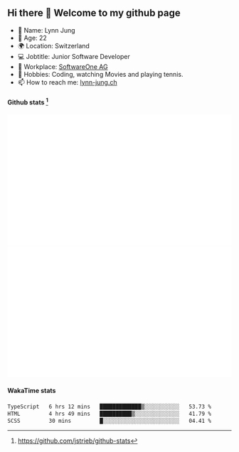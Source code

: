 ## Hi there 👋 Welcome to my github page

- 🧑 Name: Lynn Jung
- 🔞 Age: 22
- 🌍 Location: Switzerland
- 💻 Jobtitle: Junior Software Developer
- 🏢 Workplace: [SoftwareOne AG](https://www.softwareone.com/)
- 🎾 Hobbies: Coding, watching Movies and playing tennis.
- 📫 How to reach me: [lynn-jung.ch](https://lynn-jung.ch/)


#### Github stats [^1]
![](https://github.com/lynn-jung/github-stats/blob/master/generated/overview.svg)  ![](https://github.com/lynn-jung/github-stats/blob/master/generated/languages.svg)


#### WakaTime stats
<!--START_SECTION:waka-->
```text
TypeScript   6 hrs 12 mins   █████████████▒░░░░░░░░░░░   53.73 % 
HTML         4 hrs 49 mins   ██████████▒░░░░░░░░░░░░░░   41.79 % 
SCSS         30 mins         █░░░░░░░░░░░░░░░░░░░░░░░░   04.41 % 
```
<!--END_SECTION:waka-->

[^1]: https://github.com/jstrieb/github-stats
